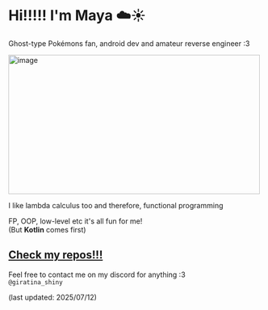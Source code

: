 # Hi!!!!! I'm Maya ☁️☀️

Ghost-type Pokémons fan, android dev and amateur reverse engineer :3  

<img width="498" height="276" alt="image" src="https://media1.tenor.com/m/s059Zg3dMQ0AAAAC/uu-smile.gif" />

I like lambda calculus too and therefore, functional programming  

FP, OOP, low-level etc it's all fun for me!  
(But **Kotlin** comes first)


[Check my repos!!!](https://github.com/MayaChen350?tab=repositories&q=&type=source)
---

Feel free to contact me on my discord for anything :3  
`@giratina_shiny`

(last updated: 2025/07/12)
